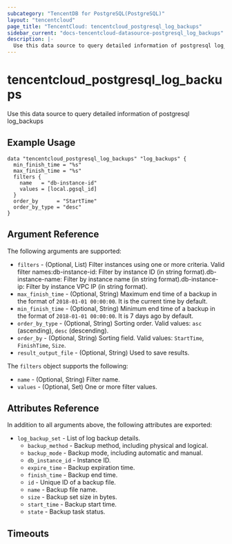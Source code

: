 ```yaml
---
subcategory: "TencentDB for PostgreSQL(PostgreSQL)"
layout: "tencentcloud"
page_title: "TencentCloud: tencentcloud_postgresql_log_backups"
sidebar_current: "docs-tencentcloud-datasource-postgresql_log_backups"
description: |-
  Use this data source to query detailed information of postgresql log_backups
---
```


# tencentcloud_postgresql_log_backups

Use this data source to query detailed information of postgresql log_backups

## Example Usage

```hcl
data "tencentcloud_postgresql_log_backups" "log_backups" {
  min_finish_time = "%s"
  max_finish_time = "%s"
  filters {
    name   = "db-instance-id"
    values = [local.pgsql_id]
  }
  order_by      = "StartTime"
  order_by_type = "desc"
}
```

## Argument Reference

The following arguments are supported:

* `filters` - (Optional, List) Filter instances using one or more criteria. Valid filter names:db-instance-id: Filter by instance ID (in string format).db-instance-name: Filter by instance name (in string format).db-instance-ip: Filter by instance VPC IP (in string format).
* `max_finish_time` - (Optional, String) Maximum end time of a backup in the format of `2018-01-01 00:00:00`. It is the current time by default.
* `min_finish_time` - (Optional, String) Minimum end time of a backup in the format of `2018-01-01 00:00:00`. It is 7 days ago by default.
* `order_by_type` - (Optional, String) Sorting order. Valid values: `asc` (ascending), `desc` (descending).
* `order_by` - (Optional, String) Sorting field. Valid values: `StartTime`, `FinishTime`, `Size`.
* `result_output_file` - (Optional, String) Used to save results.

The `filters` object supports the following:

* `name` - (Optional, String) Filter name.
* `values` - (Optional, Set) One or more filter values.

## Attributes Reference

In addition to all arguments above, the following attributes are exported:

* `log_backup_set` - List of log backup details.
  * `backup_method` - Backup method, including physical and logical.
  * `backup_mode` - Backup mode, including automatic and manual.
  * `db_instance_id` - Instance ID.
  * `expire_time` - Backup expiration time.
  * `finish_time` - Backup end time.
  * `id` - Unique ID of a backup file.
  * `name` - Backup file name.
  * `size` - Backup set size in bytes.
  * `start_time` - Backup start time.
  * `state` - Backup task status.


## Timeouts

<no value>


